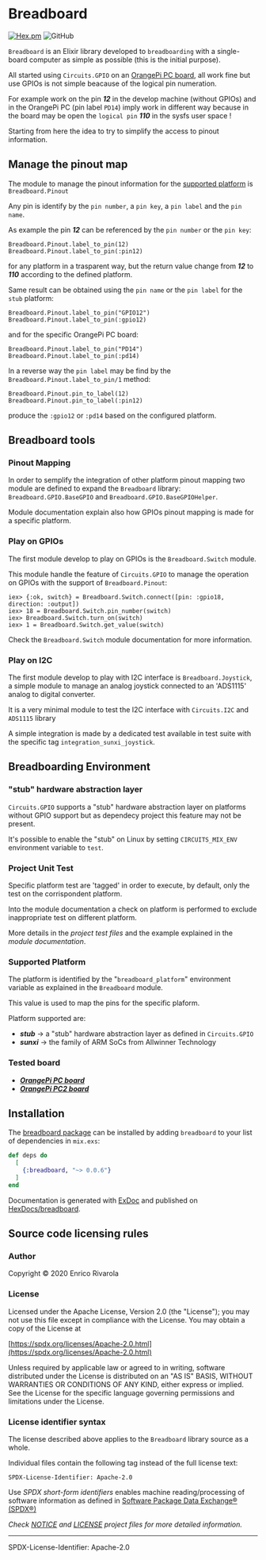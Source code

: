 # Breadboard

[![Hex.pm](https://img.shields.io/hexpm/v/breadboard "Hex version")](https://hex.pm/packages/breadboard)
![GitHub](https://img.shields.io/github/license/henrythebuilder/breadboard)

`Breadboard` is an Elixir library developed to `breadboarding` with a single-board computer as simple as possible (this is the initial purpose).

All started using `Circuits.GPIO` on an [OrangePi PC board](http://www.orangepi.org/orangepipc/), all work fine but use GPIOs is not simple beacause of the logical pin numeration.

For example work on the pin ***12*** in the develop machine (without GPIOs) and in the OrangePi PC (pin label `PD14`) imply work in different way because in the board may be open the `logical pin` ***110*** in the sysfs user space !

Starting from here the idea to try to simplify the access to pinout information.


## Manage the pinout map
The module to manage the pinout information for the [supported platform](#supported-platform) is `Breadboard.Pinout`

Any pin is identify by the `pin number`, a `pin key`, a `pin label` and the `pin name`.

As example the pin ***12*** can be referenced by the `pin number` or the `pin key`:

```
Breadboard.Pinout.label_to_pin(12)
Breadboard.Pinout.label_to_pin(:pin12)
```

for any platform in a trasparent way, but the return value change from ***12*** to ***110*** according to the defined platform.

Same result can be obtained using the `pin name` or the `pin label` for the `stub` platform:
```
Breadboard.Pinout.label_to_pin("GPIO12")
Breadboard.Pinout.label_to_pin(:gpio12)
```

and for the specific OrangePi PC board:

```
Breadboard.Pinout.label_to_pin("PD14")
Breadboard.Pinout.label_to_pin(:pd14)
```

In a reverse way the `pin label` may be find by the `Breadboard.Pinout.label_to_pin/1` method:

```
Breadboard.Pinout.pin_to_label(12)
Breadboard.Pinout.pin_to_label(:pin12)
```

produce the `:gpio12` or `:pd14` based on the configured platform.

## Breadboard tools

### Pinout Mapping
In order to semplify the integration of other platform pinout mapping two module are defined to expand the `Breadboard` library: `Breadboard.GPIO.BaseGPIO` and `Breadboard.GPIO.BaseGPIOHelper`.

Module documentation explain also how GPIOs pinout mapping is made for a specific platform.

### Play on GPIOs
The first module develop to play on GPIOs is the `Breadboard.Switch` module.

This module handle the feature of `Circuits.GPIO` to manage the operation on GPIOs with the support of `Breadboard.Pinout`:

```
iex> {:ok, switch} = Breadboard.Switch.connect([pin: :gpio18, direction: :output])
iex> 18 = Breadboard.Switch.pin_number(switch)
iex> Breadboard.Switch.turn_on(switch)
iex> 1 = Breadboard.Switch.get_value(switch)
```

Check the `Breadboard.Switch` module documentation for more information.

### Play on I2C
The first module develop to play with I2C interface is `Breadboard.Joystick`, a simple module to manage an analog joystick connected to an 'ADS1115' analog to digital converter.

It is a very minimal module to test the I2C interface with `Circuits.I2C` and `ADS1115` library

A simple integration is made by a dedicated test available in test suite with the specific tag `integration_sunxi_joystick`.


## Breadboarding Environment

### "stub" hardware abstraction layer
`Circuits.GPIO` supports a "stub" hardware abstraction layer on platforms without GPIO support but as dependecy project this feature may not be present.

It's possible to enable the "stub" on Linux by setting `CIRCUITS_MIX_ENV` environment variable to `test`.

### Project Unit Test
Specific platform test are 'tagged' in order to execute, by default, only the test on the corrispondent platform.

Into the module documentation a check on platform is performed to exclude inappropriate test on different platform.

More details in the *project test files* and the example explained in the *module documentation*.

### Supported Platform
The platform is identified by the "`breadboard_platform`" environment variable as explained in the `Breadboard` module.

This value is used to map the pins for the specific plaform.

Platform supported are:

* ***stub*** -> a "stub" hardware abstraction layer as defined in `Circuits.GPIO`
* ***sunxi*** -> the family of ARM SoCs from Allwinner Technology


### Tested board
- [***OrangePi PC board***](http://www.orangepi.org/orangepipc/)
- [***OrangePi PC2 board***](http://www.orangepi.org/orangepipc2/)


## Installation

The [breadboard package](https://hex.pm/packages/breadboard) can be installed by adding `breadboard` to your list of dependencies in `mix.exs`:

```elixir
def deps do
  [
    {:breadboard, "~> 0.0.6"}
  ]
end
```

Documentation is generated with [ExDoc](https://github.com/elixir-lang/ex_doc) and published on [HexDocs/breadboard](https://hexdocs.pm/breadboard).

## Source code licensing rules

### Author

Copyright © 2020 Enrico Rivarola

### License

Licensed under the Apache License, Version 2.0 (the "License");
you may not use this file except in compliance with the License.
You may obtain a copy of the License at

[https://spdx.org/licenses/Apache-2.0.html](https://spdx.org/licenses/Apache-2.0.html)

Unless required by applicable law or agreed to in writing, software
distributed under the License is distributed on an "AS IS" BASIS,
WITHOUT WARRANTIES OR CONDITIONS OF ANY KIND, either express or implied.
See the License for the specific language governing permissions and
limitations under the License.


### License identifier syntax

The license described above applies to the `Breadboard` library source as a whole.

Individual files contain the following tag instead of the full license text:

`SPDX-License-Identifier: Apache-2.0`

Use *SPDX short-form identifiers* enables machine reading/processing of software information as defined in [Software Package Data Exchange® (SPDX®)](https://spdx.org)


*Check [NOTICE](NOTICE) and [LICENSE](LICENSE) project files for more detailed information.*

---


SPDX-License-Identifier: Apache-2.0
